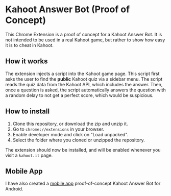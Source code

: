 # Kahoot Answer Bot (Proof of Concept)
This Chrome Extension is a proof of concept for a Kahoot Answer Bot. It is not intended to be used in a real Kahoot game, but rather to show how easy it is to cheat in Kahoot.

## How it works
The extension injects a script into the Kahoot game page. This script first asks the user to find the **public** Kahoot quiz via a sidebar menu. The script reads the quiz data from the Kahoot API, which includes the answer. Then, once a question is asked, the script automatically answers the question with a random delay to not get a perfect score, which would be suspicious.

## How to install
1. Clone this repository, or download the zip and unzip it.
2. Go to `chrome://extensions` in your browser.
3. Enable developer mode and click on "Load unpacked".
4. Select the folder where you cloned or unzipped the repository.

The extension should now be installed, and will be enabled whenever you visit a `kahoot.it` page.

## Mobile App
I have also created a [mobile app](https://github.com/Yuvix25/kahoot-answer-bot-mobile/releases/latest) proof-of-concept Kahoot Answer Bot for Android.